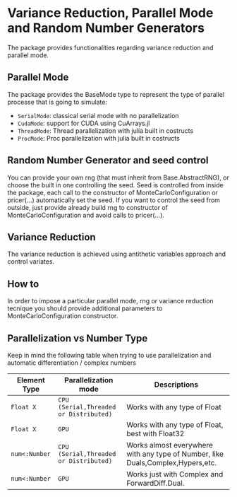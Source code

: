 # Variance Reduction, Parallel Mode and Random Number Generators

The package provides functionalities regarding variance reduction and parallel mode.

## Parallel Mode
The package provides the BaseMode type to represent the type of parallel processe that is going to simulate:

* `SerialMode`: classical serial mode with no parallelization
* `CudaMode`: support for CUDA using CuArrays.jl
* `ThreadMode`: Thread parallelization with julia built in costructs
* `ProcMode`: Proc parallelization with julia built in costructs

## Random Number Generator and seed control
You can provide your own rng (that must inherit from Base.AbstractRNG), or choose the built in one controlling the seed.
Seed is controlled from inside the package, each call to the constructor of MonteCarloConfiguration or pricer(...) automatically set the seed.
If you want to control the seed from outside, just provide already build rng to constructor of MonteCarloConfiguration and avoid calls to pricer(...).

## Variance Reduction
The variance reduction is achieved using antithetic variables approach and control variates.

## How to

In order to impose a particular parallel mode, rng or variance reduction tecnique you should provide additional parameters to MonteCarloConfiguration constructor.

## Parallelization vs Number Type
Keep in mind the following table when trying to use parallelization and automatic differentiation / complex numbers

**Element Type** | **Parallelization mode** | **Descriptions**
--- | --- | ---
`Float X` | `CPU (Serial,Threaded or Distributed)` | Works with any type of Float
`Float X` | `GPU` | Works with any type of Float, best with Float32
`num<:Number` | `CPU (Serial,Threaded or Distributed)` | Works almost everywhere with any type of Number, like Duals,Complex,Hypers,etc.
`num<:Number` | `GPU` | Works just with Complex and ForwardDiff.Dual.
